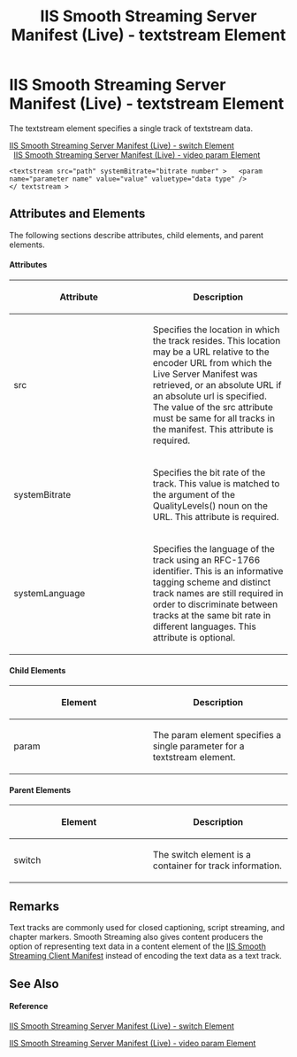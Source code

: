 ﻿---
title: IIS Smooth Streaming Server Manifest (Live) - textstream Element
TOCTitle: <textstream>
ms:assetid: 2ca89d4c-abe0-482c-9391-4d3ee2eb677a
ms:mtpsurl: https://msdn.microsoft.com/en-us/library/Ee673431(v=VS.90)
ms:contentKeyID: 26179474
ms.date: 05/02/2012
mtps_version: v=VS.90
---

# IIS Smooth Streaming Server Manifest (Live) - textstream Element

The textstream element specifies a single track of textstream data.

[IIS Smooth Streaming Server Manifest (Live) - switch Element](iis-smooth-streaming-server-manifest-live-switch-element.md)  
  [IIS Smooth Streaming Server Manifest (Live) - video param Element](iis-smooth-streaming-server-manifest-live-video-param-element.md)  

    <textstream src="path" systemBitrate="bitrate number" >   <param name="parameter name" value="value" valuetype="data type" />
    </ textstream >

## Attributes and Elements

The following sections describe attributes, child elements, and parent elements.

#### Attributes

<table>
<colgroup>
<col style="width: 50%" />
<col style="width: 50%" />
</colgroup>
<thead>
<tr class="header">
<th><p>Attribute</p></th>
<th><p>Description</p></th>
</tr>
</thead>
<tbody>
<tr class="odd">
<td><p>src</p></td>
<td><p>Specifies the location in which the track resides. This location may be a URL relative to the encoder URL from which the Live Server Manifest was retrieved, or an absolute URL if an absolute url is specified. The value of the src attribute must be same for all tracks in the manifest. This attribute is required.</p></td>
</tr>
<tr class="even">
<td><p>systemBitrate</p></td>
<td><p>Specifies the bit rate of the track. This value is matched to the argument of the QualityLevels() noun on the URL. This attribute is required.</p></td>
</tr>
<tr class="odd">
<td><p>systemLanguage</p></td>
<td><p>Specifies the language of the track using an RFC-1766 identifier. This is an informative tagging scheme and distinct track names are still required in order to discriminate between tracks at the same bit rate in different languages. This attribute is optional.</p></td>
</tr>
</tbody>
</table>


#### Child Elements

<table>
<colgroup>
<col style="width: 50%" />
<col style="width: 50%" />
</colgroup>
<thead>
<tr class="header">
<th><p>Element</p></th>
<th><p>Description</p></th>
</tr>
</thead>
<tbody>
<tr class="odd">
<td><p>param</p></td>
<td><p>The param element specifies a single parameter for a textstream element.</p></td>
</tr>
</tbody>
</table>


#### Parent Elements

<table>
<colgroup>
<col style="width: 50%" />
<col style="width: 50%" />
</colgroup>
<thead>
<tr class="header">
<th><p>Element</p></th>
<th><p>Description</p></th>
</tr>
</thead>
<tbody>
<tr class="odd">
<td><p>switch</p></td>
<td><p>The switch element is a container for track information.</p></td>
</tr>
</tbody>
</table>


## Remarks

Text tracks are commonly used for closed captioning, script streaming, and chapter markers. Smooth Streaming also gives content producers the option of representing text data in a content element of the [IIS Smooth Streaming Client Manifest](iis-smooth-streaming-client-manifest.md) instead of encoding the text data as a text track.

## See Also

#### Reference

[IIS Smooth Streaming Server Manifest (Live) - switch Element](iis-smooth-streaming-server-manifest-live-switch-element.md)

[IIS Smooth Streaming Server Manifest (Live) - video param Element](iis-smooth-streaming-server-manifest-live-video-param-element.md)

